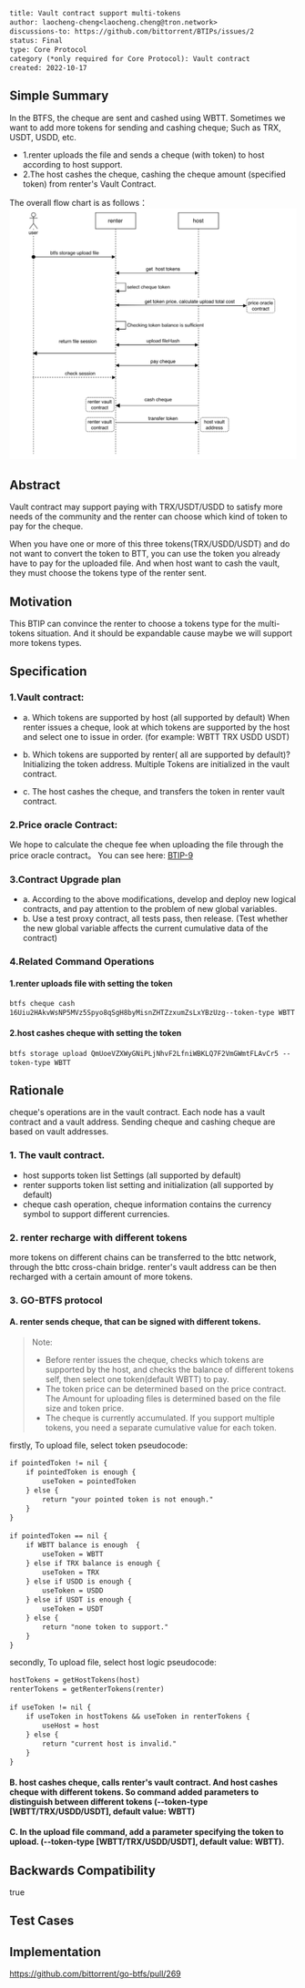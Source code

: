 
```btip: 2
title: Vault contract support multi-tokens
author: laocheng-cheng<laocheng.cheng@tron.network>
discussions-to: https://github.com/bittorrent/BTIPs/issues/2
status: Final
type: Core Protocol
category (*only required for Core Protocol): Vault contract
created: 2022-10-17
```

## Simple Summary

In the BTFS, the cheque are sent and cashed using WBTT. Sometimes we want to add more tokens for sending and cashing cheque; Such as TRX, USDT, USDD, etc.

- 1.renter uploads the file and sends a cheque (with token) to host according to host support.
- 2.The host cashes the cheque, cashing the cheque amount (specified token) from renter's Vault Contract.

The overall flow chart is as follows：
![muti-tokens](../pictures/muti-tokens.png)

## Abstract

Vault contract may support paying with TRX/USDT/USDD to satisfy more needs of the community and the renter can choose which kind of token to pay for the cheque.

When you have one or more of this three tokens(TRX/USDD/USDT) and do not want to convert the token to BTT, you can use the token you already have to pay for the uploaded file. And when host want to cash the vault, they must choose the tokens type of the renter sent.

## Motivation

This BTIP can convince the renter to choose a tokens type for the multi-tokens situation. And it should be expandable cause maybe we will support more tokens types.

## Specification

### 1.Vault contract:
 - a. Which tokens are supported by host (all supported by default)
   When renter issues a cheque, look at which tokens are supported by the host and select one to issue in order. (for example: WBTT TRX USDD USDT)

 - b. Which tokens are supported by renter( all are supported by default)? Initializing the token address.
   Multiple Tokens are initialized in the vault contract.

 - c. The host cashes the cheque, and transfers the token in renter vault contract.

### 2.Price oracle Contract:

We hope to calculate the cheque fee when uploading the file through the price oracle contract。
You can see here: [BTIP-9](https://github.com/bittorrent/BTIPs/issues/9)

### 3.Contract Upgrade plan
- a. According to the above modifications, develop and deploy new logical contracts, and pay attention to the problem of new global variables.
- b. Use a test proxy contract, all tests pass, then release. (Test whether the new global variable affects the current cumulative data of the contract)


### 4.Related Command Operations
#### 1.renter uploads file with setting the token
```shell
btfs cheque cash  16Uiu2HAkvWsNP5MVz5Spyo8qSgH8byMisnZHTZzxumZsLxYBzUzg--token-type WBTT
```

#### 2.host cashes cheque with setting the token
```shell
btfs storage upload QmUoeVZXWyGNiPLjNhvF2LfniWBKLQ7F2VmGWmtFLAvCr5 --token-type WBTT
```


## Rationale

cheque's operations are in the vault contract. Each node has a vault contract and a vault address. Sending cheque and cashing cheque are based on vault addresses.

### 1. The vault contract.
 - host supports token list Settings (all supported by default)
 - renter supports token list setting and initialization (all supported by default)
 - cheque cash operation, cheque information contains the currency symbol to support different currencies.

### 2. renter recharge with different tokens
   more tokens on different chains can be transferred to the bttc network, through the bttc cross-chain bridge.
   renter's vault address can be then recharged with a certain amount of more tokens.

### 3. GO-BTFS protocol
#### A. renter sends cheque, that can be signed with different tokens.

> Note:
> - Before renter issues the cheque, checks which tokens are supported by the host, and checks the balance of different tokens self, then select one token(default WBTT) to pay.
> - The token price can be determined based on the price contract. The Amount for uploading files is determined based on the file size and token price.
> - The cheque is currently accumulated. If you support multiple tokens, you need a separate cumulative value for each token.


firstly, To upload file, select token pseudocode:
```golang
if pointedToken != nil {
	if pointedToken is enough {
        useToken = pointedToken
    } else {
		return "your pointed token is not enough."
    }
}
 
if pointedToken == nil {
    if WBTT balance is enough  {
        useToken = WBTT
    } else if TRX balance is enough {
        useToken = TRX
    } else if USDD is enough {
        useToken = USDD
    } else if USDT is enough {
        useToken = USDT
    } else {
        return "none token to support."
    }
}

```

secondly, To upload file, select host logic pseudocode:
```golang
hostTokens = getHostTokens(host)
renterTokens = getRenterTokens(renter)
 
if useToken != nil {
    if useToken in hostTokens && useToken in renterTokens {
        useHost = host
    } else {
        return "current host is invalid."
    }
}

```

#### B. host cashes cheque, calls renter's vault contract. And host cashes cheque with different tokens. So command added parameters to distinguish between different tokens (--token-type [WBTT/TRX/USDD/USDT], default value: WBTT)

#### C. In the upload file command, add a parameter specifying the token to upload. (--token-type [WBTT/TRX/USDD/USDT], default value: WBTT).




## Backwards Compatibility

true

## Test Cases

## Implementation

<https://github.com/bittorrent/go-btfs/pull/269>
